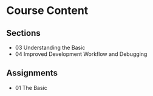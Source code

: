 # Course Content

## Sections

- 03 Understanding the Basic
- 04 Improved Development Workflow and Debugging

## Assignments

- 01 The Basic
